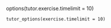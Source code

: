options(tutor.exercise.timelimit = 10)

```{r setup, include=FALSE}
tutor_options(exercise.timelimit = 10)
```

```{r exercise1, exercise=TRUE, exercise.timelimit=10}
```